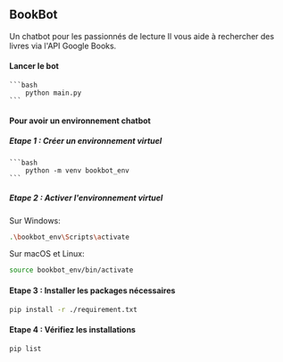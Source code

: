 ## BookBot

Un chatbot pour les passionnés de lecture
Il vous aide à rechercher des livres via l'API Google Books.

#### Lancer le bot
    ```bash
        python main.py
    ```
#### Pour avoir un environnement chatbot 

##### Etape 1 : Créer un environnement virtuel
    ```bash
        python -m venv bookbot_env
    ```

##### Etape 2 : Activer l'environnement virtuel
Sur Windows:
```bash
.\bookbot_env\Scripts\activate
```
Sur macOS et Linux:
```bash
source bookbot_env/bin/activate
```
#### Etape 3 : Installer les packages nécessaires
```bash
pip install -r ./requirement.txt
```
#### Etape 4 : Vérifiez les installations
```bash
pip list
```